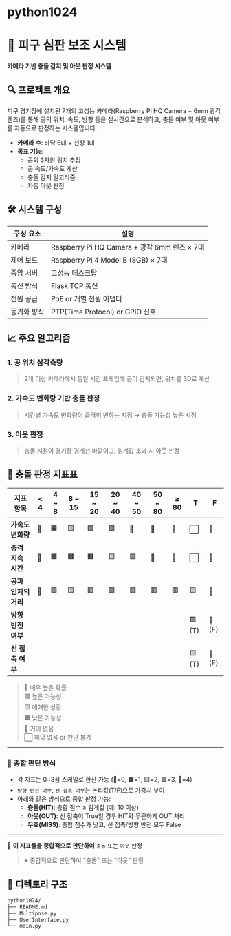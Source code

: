 # python1024

# 🏐 피구 심판 보조 시스템

**카메라 기반 충돌 감지 및 아웃 판정 시스템**

## 🔍 프로젝트 개요
피구 경기장에 설치된 7개의 고성능 카메라(Raspberry Pi HQ Camera + 6mm 광각 렌즈)를 통해 
공의 위치, 속도, 방향 등을 실시간으로 분석하고, 충돌 여부 및 아웃 여부를 자동으로 판정하는 시스템입니다.

- **카메라 수**: 바닥 6대 + 천장 1대
- **목표 기능**:
  - 공의 3차원 위치 추정
  - 공 속도/가속도 계산
  - 충돌 감지 알고리즘
  - 자동 아웃 판정

## 🛠 시스템 구성

| 구성 요소       | 설명 |
|----------------|------|
| 카메라        | Raspberry Pi HQ Camera + 광각 6mm 렌즈 × 7대 |
| 제어 보드     | Raspberry Pi 4 Model B (8GB) × 7대 |
| 중앙 서버     | 고성능 데스크탑 |
| 통신 방식     | Flask TCP 통신 |
| 전원 공급     | PoE or 개별 전원 어댑터 |
| 동기화 방식   | PTP(Time Protocol) or GPIO 신호 |

## 📈 주요 알고리즘

### 1. 공 위치 삼각측량
> 2개 이상 카메라에서 동일 시간 프레임에 공이 감지되면, 위치를 3D로 계산

### 2. 가속도 변화량 기반 충돌 판정
> 시간별 가속도 변화량이 급격히 변하는 지점 → 충돌 가능성 높은 시점

### 3. 아웃 판정
> 충돌 지점이 경기장 경계선 바깥이고, 임계값 초과 시 아웃 판정

## 🎯 충돌 판정 지표표

| 지표 항목         | < 4     | 4 ~ 8   | 8 ~ 15  | 15 ~ 20 | 20 ~ 40 | 40 ~ 50 | 50 ~ 80 | ≥ 80    | T       | F       |
|------------------|---------|---------|---------|---------|---------|---------|---------|---------|---------|---------|
| **가속도 변화량** | 🔴      | 🟧      | 🟨      | 🟩      | 🟩      | 🔵      | 🔵      | 🔵      | ⬜       | 🔴      |
| **충격 지속 시간** | 🔴      | 🟧      | 🟧      | 🟧      | 🟨      | 🟩      | 🔵      | 🔵       | ⬜       | 🔴      |
| **공과 인체의 거리** | 🔵      | 🟩      | 🟨      | 🟥      | 🟥      | 🟥      | 🟥      | 🟥      | 🟨      | 🔵      |
| **방향 반전 여부** |         |         |         |         |         |         |         |         | 🟩 (T)  | 🔴 (F)  |
| **선 접촉 여부**   |         |         |         |         |         |         |         |         | 🟨 (T)  | 🔴 (F)  |

> 🔵 매우 높은 확률  
> 🟩 높은 가능성  
> 🟨 애매한 상황  
> 🟧 낮은 가능성  
> 🔴 거의 없음  
> ⬜ 해당 없음 or 판단 불가  

---

### 🧠 종합 판단 방식

- 각 지표는 0~3점 스케일로 환산 가능 (🔴=0, 🟧=1, 🟨=2, 🟩=3, 🔵=4)
- `방향 반전 여부`, `선 접촉 여부`는 논리값(T/F)으로 가중치 부여
- 아래와 같은 방식으로 종합 판정 가능:
  - **충돌(HIT)**: 총합 점수 ≥ 임계값 (예: 10 이상)
  - **아웃(OUT)**: 선 접촉이 True일 경우 HIT와 무관하게 OUT 처리
  - **무효(MISS)**: 총합 점수가 낮고, 선 접촉/방향 반전 모두 False


---

📌 **이 지표들을 종합적으로 판단하여** `충돌` 또는 `아웃` 판정


> ※ 종합적으로 판단하여 "충돌" 또는 "아웃" 판정

## 📂 디렉토리 구조

```bash
python1024/
├── README.md
├── Multipose.py
├── UserInterface.py
└── main.py
